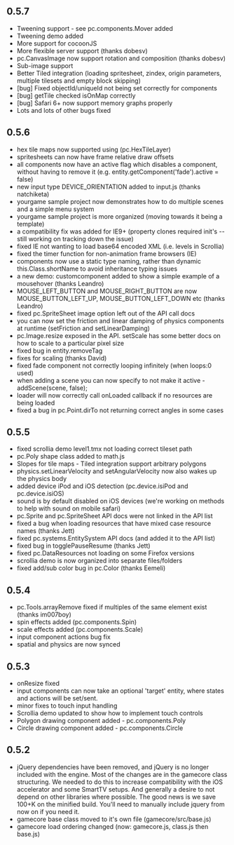 ## 0.5.7

- Tweening support - see pc.components.Mover added
- Tweening demo added
- More support for cocoonJS
- More flexible server support (thanks dobesv)
- pc.CanvasImage now support rotation and composition (thanks dobesv)
- Sub-image support
- Better Tiled integration (loading spritesheet, zindex, origin parameters, multiple tilesets and empty block skipping)
- [bug] Fixed objectId/uniqueId not being set correctly for components
- [bug] getTile checked isOnMap correctly
- [bug] Safari 6+ now support memory graphs properly
- Lots and lots of other bugs fixed


## 0.5.6

- hex tile maps now supported using (pc.HexTileLayer)
- spritesheets can now have frame relative draw offsets
- all components now have an active flag which disables a component, without having to remove it (e.g. entity.getComponent('fade').active = false)
- new input type DEVICE_ORIENTATION added to input.js (thanks natchiketa)
- yourgame sample project now demonstrates how to do multiple scenes and a simple menu system
- yourgame sample project is more organized (moving towards it being a template)
- a compatibility fix was added for IE9+ (property clones required init's -- still working on tracking down the issue)
- fixed IE not wanting to load base64 encoded XML (i.e. levels in Scrollia)
- fixed the timer function for non-animation frame browsers (IE)
- components now use a static type naming, rather than dynamic this.Class.shortName to avoid inheritance typing issues
- a new demo: customcomponent added to show a simple example of a mousehover (thanks Leandro)
- MOUSE_LEFT_BUTTON and MOUSE_RIGHT_BUTTON are now MOUSE_BUTTON_LEFT_UP, MOUSE_BUTTON_LEFT_DOWN etc (thanks Leandro)
- fixed pc.SpriteSheet image option left out of the API call docs
- you can now set the friction and linear damping of physics components at runtime (setFriction and setLinearDamping)
- pc.Image.resize exposed in the API. setScale has some better docs on how to scale to a particular pixel size
- fixed bug in entity.removeTag
- fixes for scaling (thanks David)
- fixed fade component not correctly looping infinitely (when loops:0 used)
- when adding a scene you can now specify to not make it active - addScene(scene, false);
- loader will now correctly call onLoaded callback if no resources are being loaded
- fixed a bug in pc.Point.dirTo not returning correct angles in some cases

## 0.5.5

- fixed scrollia demo level1.tmx not loading correct tileset path
- pc.Poly shape class added to math.js
- Slopes for tile maps - Tiled integration support arbitrary polygons
- physics.setLinearVelocity and setAngularVelocity now also wakes up the physics body
- added device iPod and iOS detection (pc.device.isiPod and pc.device.isiOS)
- sound is by default disabled on iOS devices (we're working on methods to help with sound on mobile safari)
- pc.Sprite and pc.SpriteSheet API docs were not linked in the API list
- fixed a bug when loading resources that have mixed case resource names (thanks Jett)
- fixed pc.systems.EntitySystem API docs (and added it to the API list)
- fixed bug in togglePauseResume (thanks Jett)
- fixed pc.DataResources not loading on some Firefox versions
- scrollia demo is now organized into separate files/folders
- fixed add/sub color bug in pc.Color (thanks Eemeli)

## 0.5.4

- pc.Tools.arrayRemove fixed if multiples of the same element exist (thanks im007boy)
- spin effects added (pc.components.Spin)
- scale effects added (pc.components.Scale)
- input component actions bug fix
- spatial and physics are now synced

## 0.5.3

- onResize fixed
- input components can now take an optional 'target' entity, where states and actions will be set/sent.
- minor fixes to touch input handling
- Scrollia demo updated to show how to implement touch controls
- Polygon drawing component added - pc.components.Poly
- Circle drawing component added - pc.components.Circle

## 0.5.2

- jQuery dependencies have been removed, and jQuery is no longer included with the engine. Most of the changes are in
the gamecore class structuring. We needed to do this to increase compatibility with the iOS accelerator and some SmartTV
setups. And generally a desire to not depend on other libraries where possible. The good news is we save 100+K on the
minified build. You'll need to manually include jquery from now on if you need it.
- gamecore base class moved to it's own file (gamecore/src/base.js)
- gamecore load ordering changed (now: gamecore.js, class.js then base.js)
